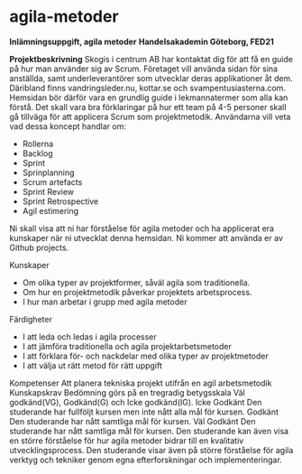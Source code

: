 # agila-metoder
**Inlämningsuppgift, agila metoder**
**Handelsakademin Göteborg, FED21**

**Projektbeskrivning**
Skogis i centrum AB har kontaktat dig för att få en guide på hur man använder sig av Scrum.
Företaget vill använda sidan för sina anställda, samt underleverantörer som utvecklar deras
applikationer åt dem. Däribland finns vandringsleder.nu, kottar.se och
svampentusiasterna.com.
Hemsidan bör därför vara en grundlig guide i lekmannatermer som alla kan förstå. Det skall
vara bra förklaringar på hur ett team på 4-5 personer skall gå tillväga för att applicera Scrum
som projektmetodik.
Användarna vill veta vad dessa koncept handlar om:
* Rollerna
* Backlog
* Sprint
* Sprinplanning
* Scrum artefacts
* Sprint Review
* Sprint Retrospective
* Agil estimering

Ni skall visa att ni har förståelse för agila metoder och ha applicerat era kunskaper när ni
utvecklat denna hemsidan.
Ni kommer att använda er av Github projects.

Kunskaper
* Om olika typer av projektformer, såväl agila som traditionella.
* Om hur en projektmetodik påverkar projektets arbetsprocess.
* I hur man arbetar i grupp med agila metoder

Färdigheter
* I  att leda och ledas i agila processer
* I att jämföra traditionella och agila projektarbetsmetoder
* I att förklara för- och nackdelar med olika typer av projektmetoder
* I att välja ut rätt metod för rätt uppgift

Kompetenser
Att planera tekniska projekt utifrån en agil arbetsmetodik
Kunskapskrav
Bedömning görs på en tregradig betygsskala Väl godkänd(VG), Godkänd(G) och Icke
godkänd(IG).
Icke Godkänt
Den studerande har fullföljt kursen men inte nått alla mål för kursen.
Godkänt
Den studerande har nått samtliga mål för kursen.
Väl Godkänt
Den studerande har nått samtliga mål för kursen. Den studerande kan även visa en större
förståelse för hur agila metoder bidrar till en kvalitativ utvecklingsprocess. Den studerande
visar även på större förståelse för agila verktyg och tekniker genom egna efterforskningar
och implementeringar.
